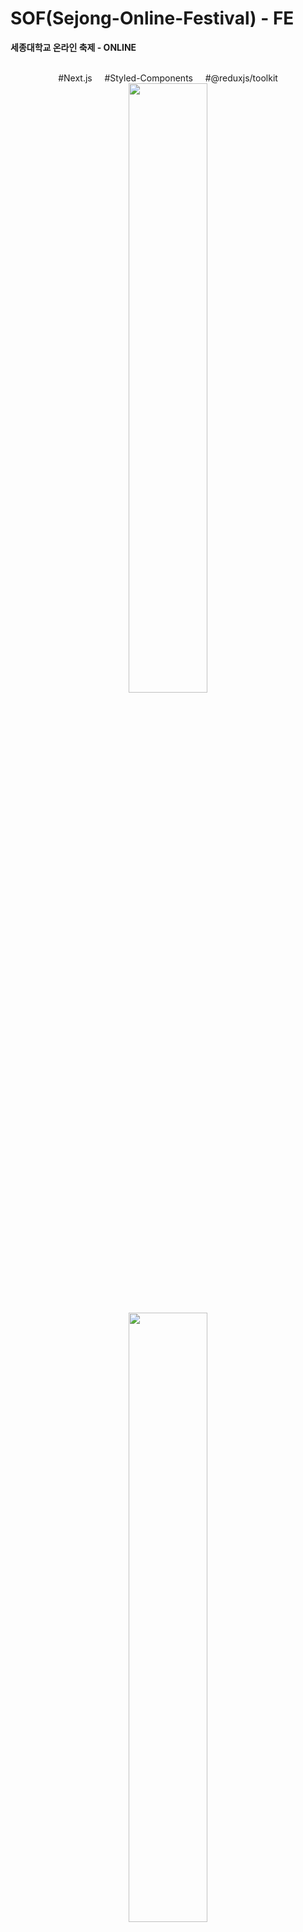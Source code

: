 # SOF(Sejong-Online-Festival) - FE
__세종대학교 온라인 축제 - ONLINE__
<br /><br />
<div align=center>
  #Next.js &nbsp; &nbsp; #Styled-Components &nbsp; &nbsp; #@reduxjs/toolkit
  <br />
  <img src="https://user-images.githubusercontent.com/47492535/135700434-1dd94212-f8df-4ece-8201-b0105c2fd1d2.png" width="50%">
  <br /><br />
  <img src="https://user-images.githubusercontent.com/47492535/135700436-46eab051-4784-4b10-8c27-2b8ed7f3d43b.png" width="50%">
  <br /><br />
  <img src="https://user-images.githubusercontent.com/47492535/135700437-3791f693-db3a-491b-89cc-119f44a086a6.png" width="50%">
</div>
